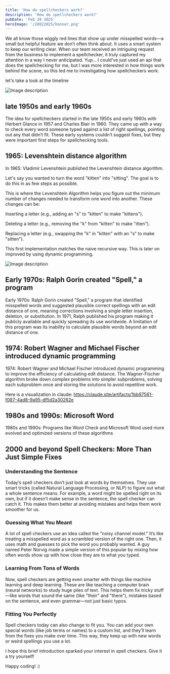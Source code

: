 ```yaml
---
title: 'How do spellcheckers work?'
description: 'How do spellcheckers work?'
pubDate: 'Feb 28 2025'
heroImage: '/28022025/banner.png'
---
```


We all know those wiggly red lines that show up under misspelled words—a small but helpful feature we don’t often think about. It uses a smart system to keep our writing clear. When our team received an intriguing request from the business to implement a spellchecker, it truly captured my attention in a way I never anticipated. Yup... I could've just used an api that does the spellchecking for me, but I was more interested in how things work behind the scene, so this led me to investigating how spellcheckers work.

let's take a look at the timeline


![Image description](https://dev-to-uploads.s3.amazonaws.com/uploads/articles/16jlhnn01b9gdz0vpf4s.png)

## late 1950s and early 1960s

The idea for spellcheckers started in the late 1950s and early 1960s with Herbert Glance in 1957 and Charles Blair in 1960. They came up with a way to check every word someone typed against a list of right spellings, pointing out any that didn’t fit. These early systems couldn’t suggest fixes, but they were important first steps for spellchecking tools.

## 1965: Levenshtein distance algorithm

In 1965: Vladimir Levenshtein published the Levenshtein distance algorithm.

Let's say you wanted to turn the word "kitten" into "sitting". The goal is to do this in as few steps as possible.

This is where the Levenshtein Algorithm helps you figure out the minimum number of changes needed to transform one word into another. These changes can be:

Inserting a letter (e.g., adding an "s" to "kitten" to make "kittens").

Deleting a letter (e.g., removing the "k" from "kitten" to make "itten").

Replacing a letter (e.g., swapping the "k" in "kitten" with an "s" to make "sitten").


This first implementation matches the naive recursive way. This is later on improved by using dynamic programming.


![Image description](https://dev-to-uploads.s3.amazonaws.com/uploads/articles/6b0p5r0buq03qdipt12x.png)

## Early 1970s: Ralph Gorin created "Spell," a program

Early 1970s: Ralph Gorin created "Spell," a program that identified misspelled words and suggested plausible correct spellings with an edit distance of one, meaning corrections involving a single letter insertion, deletion, or substitution. In 1971, Ralph published his program making it publicly available and quickly spreading its use worldwide. A limitation of this program was its inability to calculate plausible words beyond an edit distance of one.

## 1974: Robert Wagner and Michael Fischer introduced dynamic programming

1974: Robert Wagner and Michael Fischer introduced dynamic programming to improve the efficiency of calculating edit distance. The Wagner-Fischer algorithm broke down complex problems into simpler subproblems, solving each subproblem once and storing the solutions to avoid repetitive work.

Here is a visualization in claude: https://claude.site/artifacts/1bb87561-f087-4ad8-9a95-df5d2a30262e

## 1980s and 1990s: Microsoft Word

1980s and 1990s: Programs like Word Check and Microsoft Word used more evolved and optimized versions of these algorithms

## 2000 and beyond Spell Checkers: More Than Just Simple Fixes

### Understanding the Sentence
Today’s spell checkers don’t just look at words by themselves. They use smart tricks (called Natural Language Processing, or NLP) to figure out what a whole sentence means. For example, a word might be spelled right on its own, but if it doesn’t make sense in the sentence, the spell checker can catch it. This makes them better at avoiding mistakes and helps them work smoother for us.

### Guessing What You Meant
A lot of spell checkers use an idea called the "noisy channel model." It’s like treating a misspelled word as a scrambled version of the right one. Then, it uses math and guesses to pick the word you probably wanted. A guy named Peter Norvig made a simple version of this popular by mixing how often words show up with how close they are to what you typed.

### Learning From Tons of Words
Now, spell checkers are getting even smarter with things like machine learning and deep learning. These are like teaching a computer brain (neural networks) to study huge piles of text. This helps them fix tricky stuff—like words that sound the same (like "their" and "there"), mistakes based on the sentence, and even grammar—not just basic typos.

### Fitting You Perfectly
Spell checkers today can also change to fit you. You can add your own special words (like job terms or names) to a custom list, and they’ll learn from the fixes you make over time. This way, they keep up with new words or weird spellings you use a lot.

I hope this brief introduction sparked your interest in spell checkers. Give it a try yourself!

Happy coding! :)